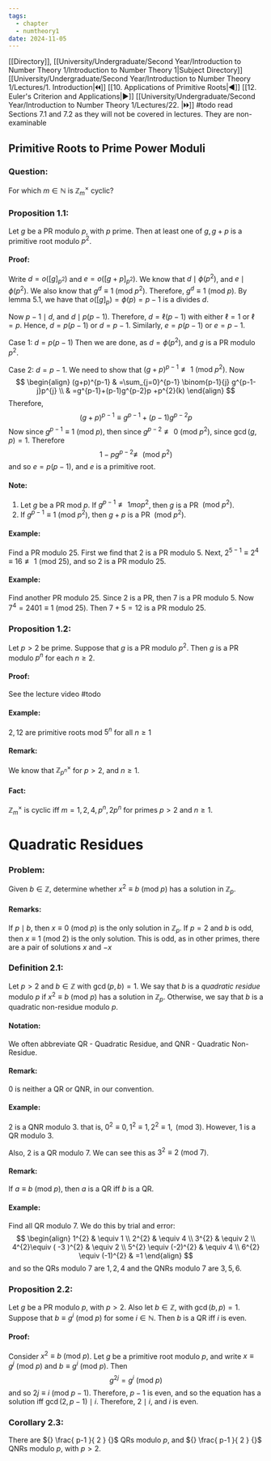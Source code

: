 ```yaml
---
tags:
  - chapter
  - numtheory1
date: 2024-11-05
---
```

[[Directory]], [[University/Undergraduate/Second Year/Introduction to Number Theory 1/Introduction to Number Theory 1|Subject Directory]]
[[University/Undergraduate/Second Year/Introduction to Number Theory 1/Lectures/1. Introduction|🞀🞀]] [[10. Applications of Primitive Roots|◀]] [[12. Euler's Criterion and Applications|▶]] [[University/Undergraduate/Second Year/Introduction to Number Theory 1/Lectures/22. |🞂🞂]]
#todo read Sections 7.1 and 7.2 as they will not be covered in lectures. They are non-examinable
## Primitive Roots to Prime Power Moduli
### Question:
For which ${} m \in \mathbb{N} {}$ is ${} \mathbb{Z}_{m}^{\times } {}$ cyclic?
### Proposition 1.1:
Let $g$ be a PR modulo $p$, with $p$ prime. Then at least one of ${} g,\, g+p {}$ is a primitive root modulo $p^{2} {}$. 
#### Proof:
Write ${} d=o([g]_{p^{2}}) {}$ and ${} e=o([g+p]_{p^{2}}) {}$. We know that ${} d \mid  \phi(p^{2}) {}$, and ${} e \mid  \phi(p^{2}) {}$. We also know that ${} g^{d}\equiv 1 \:(\mathrm{mod}\  p^{2})  {}$. Therefore, ${} g^{d}\equiv 1 \:(\mathrm{mod}\  p)  {}$. By lemma 5.1, we have that ${} o([g]_{p})=\phi(p)=p-1 {}$ is a divides ${} d {}$. 

Now ${} p-1 \mid d {}$, and ${} d \mid  p(p-1) {}$. Therefore, ${} d=\ell(p-1) {}$ with either ${} \ell=1 {}$ or ${} \ell=p {}$. Hence, ${} d=p(p-1) {}$ or ${} d=p-1 {}$. Similarly, ${} e=p(p-1) {}$ or ${} e=p-1 {}$. 

Case 1: ${} d=p(p-1) {}$
Then we are done, as ${} d=\phi(p^{2}) {}$, and $g$ is a PR modulo $p^{2} {}$.

Case 2: ${} d=p-1 {}$. 
We need to show that ${} (g+p)^{p-1}\not\equiv  1 \:(\mathrm{mod}\  p^{2})  {}$. Now
$$
\begin{align}
 (g+p)^{p-1} & =\sum_{j=0}^{p-1} \binom{p-1}{j} g^{p-1-j}p^{j}   \\
 & =g^{p-1}+(p-1)g^{p-2}p +p^{2}(k)
 \end{align}
$$
Therefore, 
$$
(g+p)^{p-1}\equiv g^{p-1}+(p-1)g^{p-2} p
$$
Now since ${} g^{p-1}\equiv 1 \:(\mathrm{mod}\  p)  {}$, then since ${} g^{p-2} \not\equiv 0 \:(\mathrm{mod}\  p^{2})  {}$, since ${} \gcd(g,\, p)=1 {}$. Therefore
$$
1-pg^{p-2}\not\equiv \:(\mathrm{mod}\  p^{2}) 
$$
and so ${} e=p(p-1) {}$, and $e {}$ is a primitive root. 

#### Note: 
1. Let ${} g {}$ be a PR mod ${} p$. If ${} g^{p-1}\not\equiv 1 mop^{2} {}$, then $g$ is a PR ${} \:(\mathrm{mod}\  p^{2})  {}$. 
2. If ${} g^{p-1}\equiv 1 \:(\mathrm{mod}\  p^{2})  {}$, then $g+p {}$ is a PR ${} \:(\mathrm{mod}\  p^{2})  {}$. 
#### Example:
Find a PR modulo $25 {}$. First we find that $2$ is a PR modulo $5$. Next, ${} 2^{5-1}\equiv 2^{4}\equiv 16\not\equiv 1 \:(\mathrm{mod}\  25)  {}$, and so $2$ is a PR modulo $25 {}$.
#### Example:
Find another PR modulo $25 {}$. Since $2$ is a PR, then $7$ is a PR modulo $5$. Now ${} 7^{4}=2401\equiv 1 \:(\mathrm{mod}\  25)  {}$. Then ${} 7+5=12 {}$ is a PR modulo 25. 
### Proposition 1.2:
Let $p>2 {}$ be prime. Suppose that $g {}$ is a PR modulo $p^{2} {}$. Then $g$ is a PR modulo ${} p^{n}$ for each ${} n \geq 2 {}$.
#### Proof:
See the lecture video #todo 
#### Example:
${} 2,\, 12 {}$ are primitive roots mod ${} 5^{n} {}$ for all $n\geq 1$
#### Remark:
We know that ${} \mathbb{Z}^{\times }_{p^{n}} {}$ for $p>2 {}$, and $n\geq 1$.
#### Fact:
${} \mathbb{Z}_{m}^{\times } {}$ is cyclic iff ${} m=1,\, 2,\, 4,\, p^{n},\, 2p^{n} {}$ for primes $p>2 {}$ and $n\geq 1$. 
# Quadratic Residues
### Problem:
Given ${} b \in \mathbb{Z} {}$, determine whether ${} x^{2}\equiv b \:(\mathrm{mod}\  p)  {}$ has a solution in ${} \mathbb{Z}_{p}$. 
#### Remarks:
If ${} p \mid  b {}$, then ${} x\equiv 0\:(\mathrm{mod}\  p)  {}$ is the only solution in ${} \mathbb{Z}_{p}$. If ${} p=2 {}$ and $b$ is odd, then ${} x\equiv 1\:(\mathrm{mod}\  2)  {}$ is the only solution. This is odd, as in other primes, there are a pair of solutions $x$ and $-x {}$
### Definition 2.1:
Let $p>2 {}$ and ${} b \in \mathbb{Z} {}$ with ${} \gcd(p,\, b)=1 {}$. We say that $b$ is a *quadratic residue* modulo $p$ if ${} x^{2}\equiv b \:(\mathrm{mod}\  p)  {}$ has a solution in ${} \mathbb{Z}_{p}$. Otherwise, we say that $b$ is a quadratic non-residue modulo $p$. 
#### Notation:
We often abbreviate QR - Quadratic Residue, and QNR - Quadratic Non-Residue.
#### Remark:
$0$ is neither a QR or QNR, in our convention.
#### Example:
$2$ is a QNR modulo $3$. that is, ${} 0^{2}\equiv 0,\, 1^{2}\equiv 1,\, 2^{2}\equiv 1,\, \:(\mathrm{mod}\  3)  {}$. However, $1$ is a QR modulo $3 {}$. 

Also, ${} 2$ is a QR modulo $7$. We can see this as ${} 3^{2}\equiv 2 \:(\mathrm{mod}\  7)  {}$. 
#### Remark:
If ${} a\equiv b \:(\mathrm{mod}\  p)  {}$, then $a$ is a QR iff $b$ is a QR. 
#### Example:
Find all QR modulo $7$. We do this by trial and error:
$$
\begin{align}
1^{2} & \equiv 1 \\
 2^{2} & \equiv 4 \\
3^{2} & \equiv 2 \\
4^{2}\equiv ( -3 )^{2} & \equiv 2 \\
5^{2} \equiv (-2)^{2} & \equiv 4 \\
6^{2} \equiv (-1)^{2} & =1
\end{align}
$$
and so the QRs modulo 7 are ${} 1,\, 2,\, 4 {}$ and the QNRs modulo $7$ are ${} 3,\, 5,\, 6 {}$. 
### Proposition 2.2:
Let $g$ be a PR modulo $p$, with $p>2 {}$. Also let ${} b \in \mathbb{Z} {}$, with ${} \gcd(b,\, p)=1 {}$. Suppose that ${} b\equiv g^{i}\:(\mathrm{mod}\  p)  {}$ for some ${} i \in \mathbb{N} {}$. Then $b$ is a QR iff $i$ is even. 
#### Proof:
Consider ${} x^{2}\equiv b \:(\mathrm{mod}\  p)  {}$. Let $g$ be a primitive root modulo $p$, and write ${} x\equiv g^{j}\:(\mathrm{mod}\  p)  {}$ and ${} b\equiv g^{i}\:(\mathrm{mod}\  p)  {}$. Then
$$
g^{2j}=g^{i} \:(\mathrm{mod}\  p) 
$$
and so ${} 2j\equiv i \:(\mathrm{mod}\  p-1)  {}$. Therefore, ${} p-1 {}$ is even, and so the equation has a solution iff ${} \gcd(2,\, p-1) \mid i {}$. Therefore, ${} 2\mid {} i {}$, and $i {}$ is even. 
### Corollary 2.3:
There are ${} \frac{ p-1 }{ 2 } {}$ QRs modulo $p$, and ${} \frac{ p-1 }{ 2 } {}$ QNRs modulo $p$, with $p>2 {}$. 
